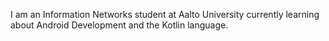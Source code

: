 I am an Information Networks student at Aalto University currently learning about Android Development and the Kotlin language.
